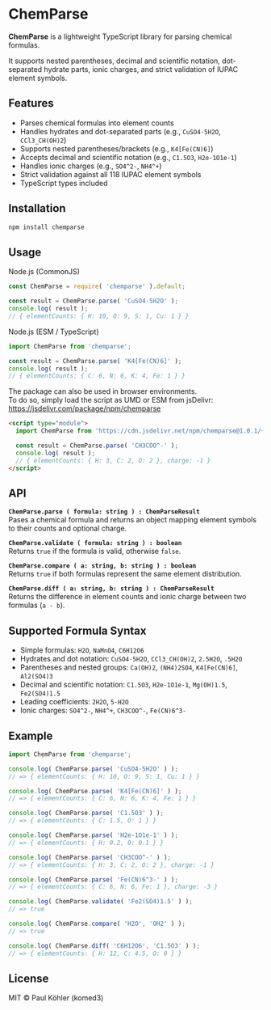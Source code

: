 # ChemParse

**ChemParse** is a lightweight TypeScript library for parsing chemical formulas.

It supports nested parentheses, decimal and scientific notation, dot-separated hydrate parts, ionic charges, and strict validation of IUPAC element symbols.

## Features

- Parses chemical formulas into element counts
- Handles hydrates and dot-separated parts (e.g., `CuSO4·5H2O`, `CCl3_CH(OH)2`)
- Supports nested parentheses/brackets (e.g., `K4[Fe(CN)6]`)
- Accepts decimal and scientific notation (e.g., `C1.5O3`, `H2e-1O1e-1`)
- Handles ionic charges (e.g., `SO4^2-`, `NH4^+`)
- Strict validation against all 118 IUPAC element symbols
- TypeScript types included

## Installation

```bash
npm install chemparse
```

## Usage

Node.js (CommonJS)

```js
const ChemParse = require( 'chemparse' ).default;

const result = ChemParse.parse( 'CuSO4·5H2O' );
console.log( result );
// { elementCounts: { H: 10, O: 9, S: 1, Cu: 1 } }
```

Node.js (ESM / TypeScript)

```js
import ChemParse from 'chemparse';

const result = ChemParse.parse( 'K4[Fe(CN)6]' );
console.log( result );
// { elementCounts: { C: 6, N: 6, K: 4, Fe: 1 } }
```

The package can also be used in browser environments.  
To do so, simply load the script as UMD or ESM from jsDelivr:  
https://jsdelivr.com/package/npm/chemparse

```html
<script type="module">
  import ChemParse from 'https://cdn.jsdelivr.net/npm/chemparse@1.0.1/+esm'

  const result = ChemParse.parse( 'CH3COO^-' );
  console.log( result );
  // { elementCounts: { H: 3, C: 2, O: 2 }, charge: -1 }
</script>
```

## API

**`ChemParse.parse ( formula: string ) : ChemParseResult`**  
Pases a chemical formula and returns an object mapping element symbols to their counts and optional charge.

**`ChemParse.validate ( formula: string ) : boolean`**  
Returns `true` if the formula is valid, otherwise `false`.

**`ChemParse.compare ( a: string, b: string ) : boolean`**  
Returns `true` if both formulas represent the same element distribution.

**`ChemParse.diff ( a: string, b: string ) : ChemParseResult`**  
Returns the difference in element counts and ionic charge between two formulas (`a - b`).

## Supported Formula Syntax

- Simple formulas: `H2O`, `NaMnO4`, `C6H12O6`
- Hydrates and dot notation: `CuSO4·5H2O`, `CCl3_CH(OH)2`, `2.5H2O`, `.5H2O`
- Parentheses and nested groups: `Ca(OH)2`, `(NH4)2SO4`, `K4[Fe(CN)6]`, `Al2(SO4)3`
- Decimal and scientific notation: `C1.5O3`, `H2e-1O1e-1`, `Mg(OH)1.5`, `Fe2(SO4)1.5`
- Leading coefficients: `2H2O`, `5·H2O`
- Ionic charges: `SO4^2-`, `NH4^+`, `CH3COO^-`, `Fe(CN)6^3-`

## Example

```js
import ChemParse from 'chemparse';

console.log( ChemParse.parse( 'CuSO4·5H2O' ) );
// => { elementCounts: { H: 10, O: 9, S: 1, Cu: 1 } }

console.log( ChemParse.parse( 'K4[Fe(CN)6]' ) );
// => { elementCounts: { C: 6, N: 6, K: 4, Fe: 1 } }

console.log( ChemParse.parse( 'C1.5O3' ) );
// => { elementCounts: { C: 1.5, O: 1 } }

console.log( ChemParse.parse( 'H2e-1O1e-1' ) );
// => { elementCounts: { H: 0.2, O: 0.1 } }

console.log( ChemParse.parse( 'CH3COO^-' ) );
// => { elementCounts: { H: 3, C: 2, O: 2 }, charge: -1 }

console.log( ChemParse.parse( 'Fe(CN)6^3-' ) );
// => { elementCounts: { C: 6, N: 6, Fe: 1 }, charge: -3 }

console.log( ChemParse.validate( 'Fe2(SO4)1.5' ) );
// => true

console.log( ChemParse.compare( 'H2O', 'OH2' ) );
// => true

console.log( ChemParse.diff( 'C6H12O6', 'C1.5O3' ) );
// => { elementCounts: { H: 12, C: 4.5, O: 0 } }
```

## License

MIT © Paul Köhler (komed3)